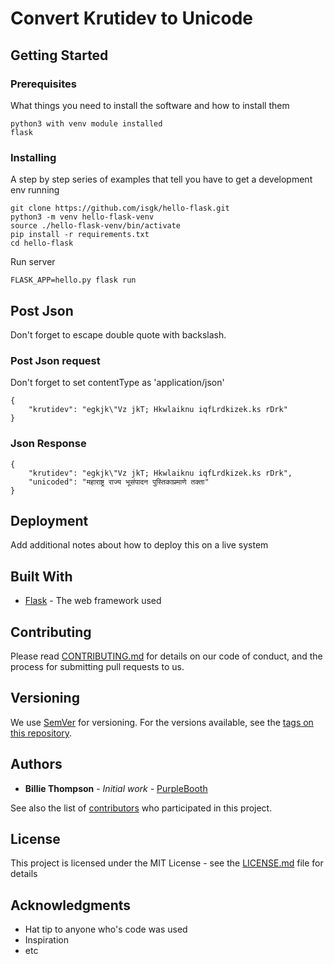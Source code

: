 # Convert Krutidev to Unicode



## Getting Started


### Prerequisites

What things you need to install the software and how to install them

```
python3 with venv module installed
flask
```

### Installing

A step by step series of examples that tell you have to get a development env running


```
git clone https://github.com/isgk/hello-flask.git
python3 -m venv hello-flask-venv
source ./hello-flask-venv/bin/activate
pip install -r requirements.txt
cd hello-flask
```

Run server

```
FLASK_APP=hello.py flask run
```


## Post Json

Don't forget to escape double quote with backslash.

### Post Json request

Don't forget to set contentType as 'application/json'

```
{
    "krutidev": "egkjk\"Vz jkT; Hkwlaiknu iqfLrdkizek.ks rDrk"
}
```

### Json Response


```
{
    "krutidev": "egkjk\"Vz jkT; Hkwlaiknu iqfLrdkizek.ks rDrk",
    "unicoded": "महाराष्ट्र राज्य भूसंपादन पुस्तिकाप्रमाणे तक्ता"
}
```

## Deployment

Add additional notes about how to deploy this on a live system

## Built With

* [Flask](http://flask.pocoo.org/) - The web framework used

## Contributing

Please read [CONTRIBUTING.md](https://gist.github.com/PurpleBooth/b24679402957c63ec426) for details on our code of conduct, and the process for submitting pull requests to us.

## Versioning

We use [SemVer](http://semver.org/) for versioning. For the versions available, see the [tags on this repository](https://github.com/your/project/tags). 

## Authors

* **Billie Thompson** - *Initial work* - [PurpleBooth](https://github.com/PurpleBooth)

See also the list of [contributors](https://github.com/your/project/contributors) who participated in this project.

## License

This project is licensed under the MIT License - see the [LICENSE.md](LICENSE.md) file for details

## Acknowledgments

* Hat tip to anyone who's code was used
* Inspiration
* etc

